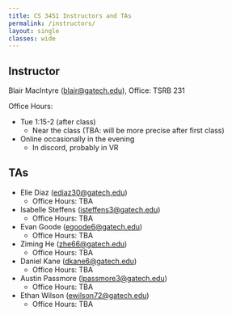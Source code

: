 ```yaml
---
title: CS 3451 Instructors and TAs
permalink: /instructors/
layout: single
classes: wide
---
```


## Instructor

Blair MacIntyre (blair@gatech.edu), Office: TSRB 231

Office Hours:
- Tue 1:15-2 (after class)
  - Near the class (TBA: will be more precise after first class) 
- Online occasionally in the evening 
  - In discord, probably in VR

## TAs

- Elie Diaz (ediaz30@gatech.edu) 
  - Office Hours: TBA
- Isabelle Steffens (isteffens3@gatech.edu)
  - Office Hours: TBA
- Evan Goode (egoode6@gatech.edu)
  - Office Hours: TBA
- Ziming He (zhe66@gatech.edu)
  - Office Hours: TBA
- Daniel Kane (dkane6@gatech.edu)
  - Office Hours: TBA
- Austin Passmore (lpassmore3@gatech.edu)
  - Office Hours: TBA
- Ethan Wilson (ewilson72@gatech.edu)
  - Office Hours: TBA